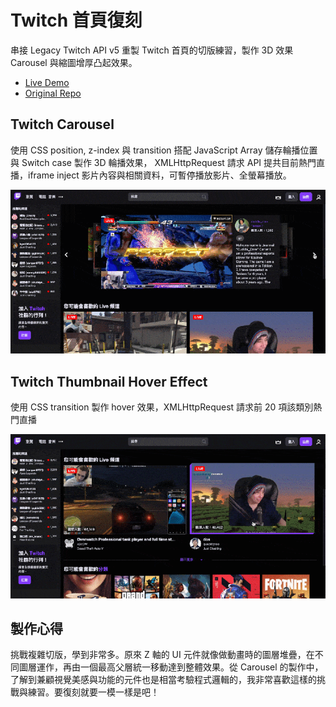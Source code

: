 # Twitch 首頁復刻
串接 Legacy Twitch API v5 重製 Twitch 首頁的切版練習，製作 3D 效果 Carousel 與縮圖增厚凸起效果。

- [Live Demo](https://twitch.zangwang.tw/)
- [Original Repo](https://github.com/Lidemy/mentor-program-4th-cybershota/pull/11)

## Twitch Carousel
使用 CSS position, z-index 與 transition 搭配 JavaScript Array 儲存輪播位置與 Switch case 製作 3D 輪播效果，
XMLHttpRequest 請求 API 提共目前熱門直播，iframe inject 影片內容與相關資料，可暫停播放影片、全螢幕播放。

![](https://github.com/cybershota/imagebed/blob/main/twitch-carosuel-small.gif)

## Twitch Thumbnail Hover Effect
使用 CSS transition 製作 hover 效果，XMLHttpRequest 請求前 20 項該類別熱門直播

![](https://github.com/cybershota/imagebed/blob/main/twitch-fetch-small.gif)

## 製作心得
挑戰複雜切版，學到非常多。原來 Z 軸的 UI 元件就像做動畫時的圖層堆疊，在不同圖層運作，再由一個最高父層統一移動達到整體效果。從 Carousel 的製作中，
了解到兼顧視覺美感與功能的元件也是相當考驗程式邏輯的，我非常喜歡這樣的挑戰與練習。要復刻就要一模一樣是吧！
